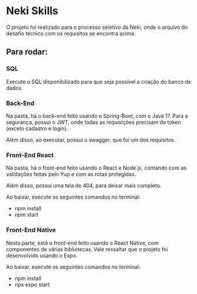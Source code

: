 # Neki Skills

O projeto foi realizado para o processo seletivo da Neki, onde o arquivo do desafio técnico com os requisitos se encontra acima.

## Para rodar:

### SQL

Execute o SQL disponibilizado para que seja possível a criação do banco de dados.

### Back-End

Na pasta, há o back-end feito usando o Spring-Boot, com o Java 17. Para a segurança, possui o JWT, onde todas as requisições precisam do token (exceto cadastro e login).

Além disso, ao executar, possui o swagger, que foi um dos requisitos.

### Front-End React

Na pasta, há o front-end feito usando o React e Node.js, contando com as validações feitas pelo Yup e com as rotas protegidas.

Além disso, possui uma tela de 404, para deixar mais completo.

Ao baixar, execute os seguintes comandos no terminal:

* npm install
* npm start

### Front-End Native

Nesta parte, está o front-end feito usando o React Native, com componentes de várias bibliotecas. Vale ressaltar que o projeto foi desenvolvido usando o Expo.

Ao baixar, execute os seguintes comandos no terminal:

* npm install
* npx expo start
